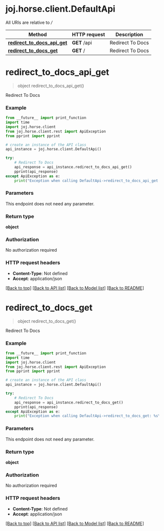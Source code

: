 # joj.horse.client.DefaultApi

All URIs are relative to */*

Method | HTTP request | Description
------------- | ------------- | -------------
[**redirect_to_docs_api_get**](DefaultApi.md#redirect_to_docs_api_get) | **GET** /api | Redirect To Docs
[**redirect_to_docs_get**](DefaultApi.md#redirect_to_docs_get) | **GET** / | Redirect To Docs

# **redirect_to_docs_api_get**
> object redirect_to_docs_api_get()

Redirect To Docs

### Example
```python
from __future__ import print_function
import time
import joj.horse.client
from joj.horse.client.rest import ApiException
from pprint import pprint

# create an instance of the API class
api_instance = joj.horse.client.DefaultApi()

try:
    # Redirect To Docs
    api_response = api_instance.redirect_to_docs_api_get()
    pprint(api_response)
except ApiException as e:
    print("Exception when calling DefaultApi->redirect_to_docs_api_get: %s\n" % e)
```

### Parameters
This endpoint does not need any parameter.

### Return type

**object**

### Authorization

No authorization required

### HTTP request headers

 - **Content-Type**: Not defined
 - **Accept**: application/json

[[Back to top]](#) [[Back to API list]](../README.md#documentation-for-api-endpoints) [[Back to Model list]](../README.md#documentation-for-models) [[Back to README]](../README.md)

# **redirect_to_docs_get**
> object redirect_to_docs_get()

Redirect To Docs

### Example
```python
from __future__ import print_function
import time
import joj.horse.client
from joj.horse.client.rest import ApiException
from pprint import pprint

# create an instance of the API class
api_instance = joj.horse.client.DefaultApi()

try:
    # Redirect To Docs
    api_response = api_instance.redirect_to_docs_get()
    pprint(api_response)
except ApiException as e:
    print("Exception when calling DefaultApi->redirect_to_docs_get: %s\n" % e)
```

### Parameters
This endpoint does not need any parameter.

### Return type

**object**

### Authorization

No authorization required

### HTTP request headers

 - **Content-Type**: Not defined
 - **Accept**: application/json

[[Back to top]](#) [[Back to API list]](../README.md#documentation-for-api-endpoints) [[Back to Model list]](../README.md#documentation-for-models) [[Back to README]](../README.md)

